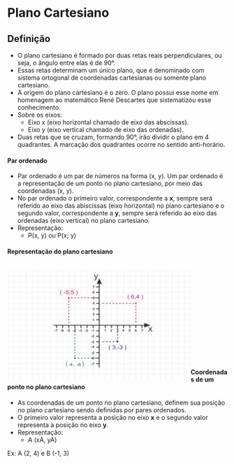 # Plano Cartesiano

## Definição
- O plano cartesiano é formado por duas retas reais perpendiculares, ou seja, o ângulo entre elas é de 90°.
- Essas retas determinam um único plano, que é denominado com sistema ortogonal de coordenadas cartesianas ou somente plano cartesiano.
- A origem do plano cartesiano é o zero. O plano possui esse nome em homenagem ao matemático René Descartes que sistematizou esse conhecimento.
- Sobre os eixos:
  - Eixo x (eixo horizontal chamado de eixo das abscissas).
  - Eixo y (eixo vertical chamado de eixo das ordenadas).
- Duas retas que se cruzam, formando 90°, irão dividir o plano em 4 quadrantes. A marcação dos quadrantes ocorre no sentido anti-horário.

#### Par ordenado
- Par ordenado é um par de números na forma (x, y). Um par ordenado é a representação de um ponto no plano cartesiano, por meio das coordenadas (x, y).
- No par ordenado o primeiro valor, correspondente a **x**, sempre será referido ao eixo das abiscissas (eixo horizontal) no plano cartesiano e o segundo valor, correspondente a **y**, sempre será referido ao eixo das ordenadas (eixo vertical) no plano cartesiano.
- Representação:
  - P(x, y) ou P(x; y)

#### Representação do plano cartesiano

<br>
<div style="display:inline_block">
    <img align="left" height="250" width="420" src="../../img/plano-cartesiano.png">
</div><br><br><br><br><br><br><br><br><br><br><br><br>

#### Coordenadas de um ponto no plano cartesiano
- As coordenadas de um ponto no plano cartesiano, definem sua posição no plano cartesiano sendo definidas por pares ordenados.
- O primeiro valor representa a posição no eixo **x** e o segundo valor representa a posição no eixo **y**.
- Representação:
  - A (xA, yA)

Ex: A (2, 4) e B (-1, 3)  